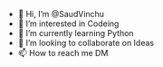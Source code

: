 - 👋 Hi, I’m @SaudVinchu
- 👀 I’m interested in Codeing
- 🌱 I’m currently learning Python
- 💞️ I’m looking to collaborate on Ideas
- 📫 How to reach me DM

<!---
SaudVinchu/SaudVinchu is a ✨ special ✨ repository because its `README.md` (this file) appears on your GitHub profile.
You can click the Preview link to take a look at your changes.
--->

